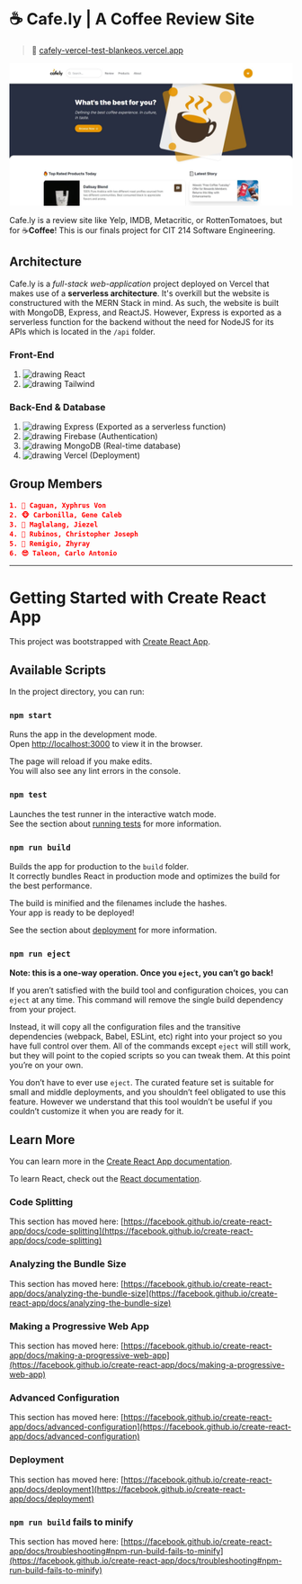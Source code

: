 # ☕ Cafe.ly | A Coffee Review Site

> 🔗 [cafely-vercel-test-blankeos.vercel.app](https://cafely-vercel-test-blankeos.vercel.app)

<img src="https://raw.githubusercontent.com/seajayrubynose/cafely-pictures/master/meta/preview.jpg" alt="Site Preview Screenshot">

Cafe.ly is a review site like Yelp, IMDB, Metacritic, or RottenTomatoes, but for ☕**Coffee**! This is our finals project for CIT 214 Software Engineering.

## Architecture

Cafe.ly is a _full-stack web-application_ project deployed on Vercel that makes use of a **serverless architecture**. It's overkill but the website is constructured with the MERN Stack in mind. As such, the website is built with MongoDB, Express, and ReactJS. However, Express is exported as a serverless function for the backend without the need for NodeJS for its APIs which is located in the `/api` folder.

### Front-End

1. <img src="https://simpleicons.org//icons/react.svg" alt="drawing" width="16px"/> React
2. <img src="https://simpleicons.org//icons/tailwindcss.svg" alt="drawing" width="16px"/> Tailwind

### Back-End & Database

1. <img src="https://simpleicons.org/icons/express.svg" alt="drawing" width="16px"/> Express (Exported as a serverless function)
2. <img src="https://simpleicons.org/icons/mongodb.svg" alt="drawing" width="16px"/> Firebase (Authentication)
3. <img src="https://simpleicons.org/icons/mongodb.svg" alt="drawing" width="16px"/> MongoDB (Real-time database)
4. <img src="https://simpleicons.org/icons/vercel.svg" alt="drawing" width="16px"/> Vercel (Deployment)

## Group Members

```json
1. 👧 Caguan, Xyphrus Von
2. 🐵 Carbonilla, Gene Caleb
3. 🤩 Maglalang, Jiezel
4. 🤠 Rubinos, Christopher Joseph
5. 🤡 Remigio, Zhyray
6. 😎 Taleon, Carlo Antonio
```

<hr>

# Getting Started with Create React App

This project was bootstrapped with [Create React App](https://github.com/facebook/create-react-app).

## Available Scripts

In the project directory, you can run:

### `npm start`

Runs the app in the development mode.\
Open [http://localhost:3000](http://localhost:3000) to view it in the browser.

The page will reload if you make edits.\
You will also see any lint errors in the console.

### `npm test`

Launches the test runner in the interactive watch mode.\
See the section about [running tests](https://facebook.github.io/create-react-app/docs/running-tests) for more information.

### `npm run build`

Builds the app for production to the `build` folder.\
It correctly bundles React in production mode and optimizes the build for the best performance.

The build is minified and the filenames include the hashes.\
Your app is ready to be deployed!

See the section about [deployment](https://facebook.github.io/create-react-app/docs/deployment) for more information.

### `npm run eject`

**Note: this is a one-way operation. Once you `eject`, you can’t go back!**

If you aren’t satisfied with the build tool and configuration choices, you can `eject` at any time. This command will remove the single build dependency from your project.

Instead, it will copy all the configuration files and the transitive dependencies (webpack, Babel, ESLint, etc) right into your project so you have full control over them. All of the commands except `eject` will still work, but they will point to the copied scripts so you can tweak them. At this point you’re on your own.

You don’t have to ever use `eject`. The curated feature set is suitable for small and middle deployments, and you shouldn’t feel obligated to use this feature. However we understand that this tool wouldn’t be useful if you couldn’t customize it when you are ready for it.

## Learn More

You can learn more in the [Create React App documentation](https://facebook.github.io/create-react-app/docs/getting-started).

To learn React, check out the [React documentation](https://reactjs.org/).

### Code Splitting

This section has moved here: [https://facebook.github.io/create-react-app/docs/code-splitting](https://facebook.github.io/create-react-app/docs/code-splitting)

### Analyzing the Bundle Size

This section has moved here: [https://facebook.github.io/create-react-app/docs/analyzing-the-bundle-size](https://facebook.github.io/create-react-app/docs/analyzing-the-bundle-size)

### Making a Progressive Web App

This section has moved here: [https://facebook.github.io/create-react-app/docs/making-a-progressive-web-app](https://facebook.github.io/create-react-app/docs/making-a-progressive-web-app)

### Advanced Configuration

This section has moved here: [https://facebook.github.io/create-react-app/docs/advanced-configuration](https://facebook.github.io/create-react-app/docs/advanced-configuration)

### Deployment

This section has moved here: [https://facebook.github.io/create-react-app/docs/deployment](https://facebook.github.io/create-react-app/docs/deployment)

### `npm run build` fails to minify

This section has moved here: [https://facebook.github.io/create-react-app/docs/troubleshooting#npm-run-build-fails-to-minify](https://facebook.github.io/create-react-app/docs/troubleshooting#npm-run-build-fails-to-minify)
